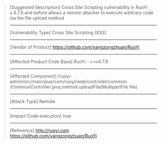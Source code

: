 > [Suggested description]
> Cross Site Scripting vulnerability in RuoYi v.4.7.9 and before allows a
> remote attacker to execute arbitrary code via the file upload method
>
> ------------------------------------------
>
> [Vulnerability Type]
> Cross Site Scripting (XSS)
>
> ------------------------------------------
>
> [Vendor of Product]
> https://github.com/yangzongzhuan/RuoYi
>
> ------------------------------------------
>
> [Affected Product Code Base]
> RuoYi - <=v4.7.9
>
> ------------------------------------------
>
> [Affected Component]
> /ruoyi-admin/src/main/java/com/ruoyi/web/controller/common
> /CommonController.java,method uploadFile(MultipartFile file)
>
> ------------------------------------------
>
> [Attack Type]
> Remote
>
> ------------------------------------------
>
> [Impact Code execution]
> true
>
> ------------------------------------------
>
> [Reference]
> http://ruoyi.com
> https://github.com/yangzongzhuan/RuoYi
